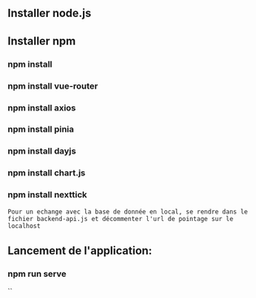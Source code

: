 ## Installer node.js

## Installer npm

### npm install
### npm install vue-router
### npm install axios
### npm install pinia
### npm install dayjs
### npm install chart.js
### npm install nexttick
```
Pour un echange avec la base de donnée en local, se rendre dans le fichier backend-api.js et décommenter l'url de pointage sur le localhost
```
## Lancement de l'application:
### npm run serve
``
